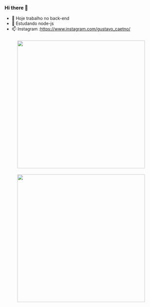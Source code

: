 ### Hi there 👋

<!--
**Gustavo-caetano/Gustavo-caetano** is a ✨ _special_ ✨ repository because its `README.md` (this file) appears on your GitHub profile.

Here are some ideas to get you started:
-->
<style>
img{
	margin:10px;
	height:auto;
	width:30em;
}
</style>

- 🔭 Hoje trabalho no back-end
- 🌱 Estudando node-js
- 📫 Instagram :https://www.instagram.com/gustavo_caetno/

<div align="center">
  <a href="https://github.com/Gustavo-caetano">
  <img src="https://github-readme-stats.vercel.app/api?username=Gustavo-caetano&show_icons=true&theme=radical&include_all_commits=true&count_private=true"/></br>
    <img  src="https://github-readme-stats.vercel.app/api/top-langs/?username=Gustavo-caetano&layout=compact&langs_count=7&theme=radical"/>

</div>

